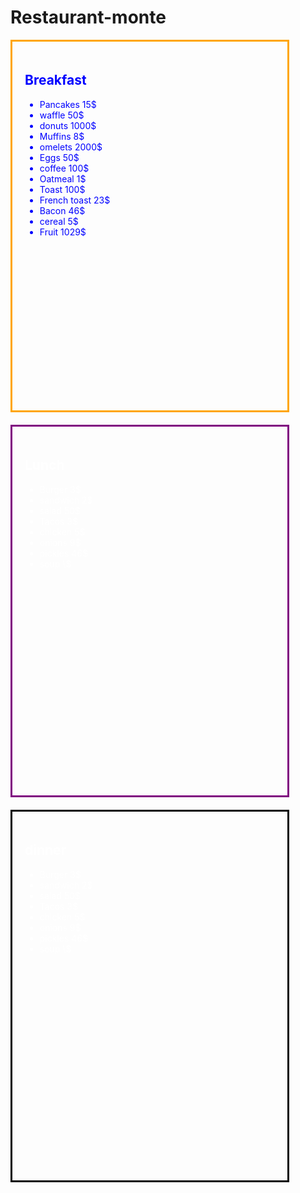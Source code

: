 # Restaurant-monte
<!DOCTYPE html>
<html lang="en-US">
<div style="width:400px; height:550px; padding:20px; color:blue; background-image:url(https://encrypted-tbn0.gstatic.com/images?q=tbn:ANd9GcQtayGjdnsXARludkqfRgxVUcInMkMCpRNLsw&s); background-repeat:repeat-y; margin-bottom:20px; border-style:solid; border-color:orange;">
   <h2>Breakfast</h2>
   <ul style="property: value;"> 
    <li>Pancakes 15$</li>
    <li>waffle 50$</li> 
    <li>donuts 1000$</li>
    <li>Muffins 8$</li>
    <li>omelets 2000$</li>
    <li>Eggs 50$</li>
    <li>coffee 100$</li>
    <li>Oatmeal 1$</li>
    <li>Toast 100$</li>
    <li>French toast 23$</li>
    <li>Bacon 46$</li>
    <li>cereal 5$</li> 
    <li>Fruit 1029$</li>
   </ul>
</div>
   <div  style="width:400px; height:550px; padding:20px; color:white; background-image:url(https://encrypted-tbn0.gstatic.com/images?q=tbn:ANd9GcR7BICx0oE8QgtSCV1tTf_w2qKKMdlCR3SGmg&s); background-repeat:repeat-y; margin-bottom:20px; border-style:solid; border-color:purple;">
      <h2>Lunch</h2>
      <ul style="property: value;">
         <li>Burger 3$</li> 
         <li>sandwich 2$</li>
         <li>salad 50$</li>
         <li>Tacos 3$</li>
         <li>chicken 5$</li>
         <li>onions 9$</li>
         <li>pickles 46$</li>
         <li>soup \$</li>
      </ul>
   </div>
   <div style="width:400px; height:550px; padding:20px; color:white; background-image:url(https://encrypted-tbn0.gstatic.com/images?q=tbn:ANd9GcRvzPvnnUaJv9I-Biw6oaXroXwaEfdbFReUVQ&s); background-repeat:repeat-y; margin-bottom:20px; border-style:solid; border-color:black;">
        <h2>dinner</h2>
      <ul style="property: value;">
         <li>Burger 3$</li> 
         <li>sandwich 2$</li>
         <li>salad 50$</li>
         <li>Tacos 3$</li>
         <li>chicken 5$</li>
         <li>onions 9$</li>
         <li>pickles 46$</li>
         <li>soup \$</li>
      </ul>
   </div>
</html>
